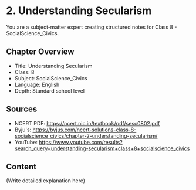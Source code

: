 # 2. Understanding Secularism

You are a subject-matter expert creating structured notes for Class 8 - SocialScience_Civics.

## Chapter Overview
- Title: Understanding Secularism
- Class: 8
- Subject: SocialScience_Civics
- Language: English
- Depth: Standard school level

## Sources
- NCERT PDF: https://ncert.nic.in/textbook/pdf/sesc0802.pdf
- Byju's: https://byjus.com/ncert-solutions-class-8-socialscience_civics/chapter-2-understanding-secularism/
- YouTube: https://www.youtube.com/results?search_query=understanding-secularism+class+8+socialscience_civics

## Content
(Write detailed explanation here)
